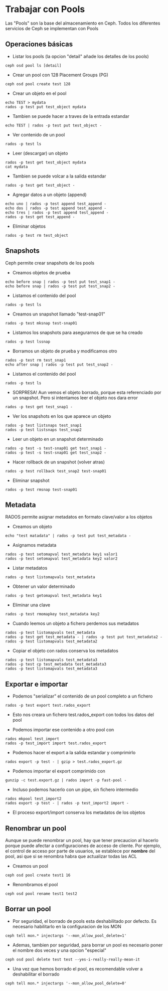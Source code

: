 # Trabajar con Pools

Las "Pools" son la base del almacenamiento en Ceph. Todos los diferentes servicios de Ceph se implementan con Pools

## Operaciones básicas

  * Listar los pools (la opcion "detail" añade los detalles de los pools)

```
ceph osd pool ls [detail]
```

  * Crear un pool con 128 Placement Groups (PG)

```
ceph osd pool create test 128
```

  * Crear un objeto en el pool

```
echo TEST > mydata
rados -p test put test_object mydata
```

  * Tambien se puede hacer a traves de la entrada estandar

```
echo TEST | rados -p test put test_object -
```

  * Ver contenido de un pool

```
rados -p test ls
```

  * Leer (descargar) un objeto

```
rados -p test get test_object mydata
cat mydata
```

  * Tambien se puede volcar a la salida estandar

```
rados -p test get test_object -
```

  * Agregar datos a un objeto (append)

```
echo uno | rados -p test append test_append -
echo dos | rados -p test append test_append -
echo tres | rados -p test append test_append -
rados -p test get test_append -
```

  * Eliminar objetos

```
rados -p test rm test_object
```

## Snapshots

Ceph permite crear snapshots de los pools

  * Creamos objetos de prueba

```
echo before snap | rados -p test put test_snap1 -
echo before snap | rados -p test put test_snap2 -
```

  * Listamos el contenido del pool

```
rados -p test ls
```

  * Creamos un snapshot llamado "test-snap01"

```
rados -p test mksnap test-snap01
```

  * Listamos los snapshots para asegurarnos de que se ha creado

```
rados -p test lssnap
```

  * Borramos un objeto de prueba y modificamos otro

```
rados -p test rm test_snap1
echo after snap | rados -p test put test_snap2 -
```

  * Listamos el contenido del pool

```
rados -p test ls
```

  * SORPRESA! Aun vemos el objeto borrado, porque esta referenciado por un snapshot. Pero si intentamos leer el objeto nos dara error

```
rados -p test get test_snap1 -
```

  * Ver los snapshots en los que aparece un objeto

```
rados -p test listsnaps test_snap1
rados -p test listsnaps test_snap2
```

  * Leer un objeto en un snapshot determinado

```
rados -p test -s test-snap01 get test_snap1 -
rados -p test -s test-snap01 get test_snap2 -
```

  * Hacer rollback de un snapshot (volver atras)

```
rados -p test rollback test_snap2 test-snap01
```

  * Eliminar snapshot

```
rados -p test rmsnap test-snap01
```

## Metadata

RADOS permite asignar metadatos en formato clave/valor a los objetos

  * Creamos un objeto

```
echo "test matadata" | rados -p test put test_metadata -
```

  * Asignamos metadata

```
rados -p test setomapval test_metadata key1 valor1
rados -p test setomapval test_metadata key2 valor2
```

  * Listar metadatos

```
rados -p test listomapvals test_metadata
```

  * Obtener un valor determinado

```
rados -p test getomapval test_metadata key1
```

  * Eliminar una clave

```
rados -p test rmomapkey test_metadata key2
```

  * Cuando leemos un objeto a fichero perdemos sus metadatos

```
rados -p test listomapvals test_metadata
rados -p test get test_metadata - | rados -p test put test_metadata2 -
rados -p test listomapvals test_metadata2
```

  * Copiar el objeto con rados conserva los metadatos

```
rados -p test listomapvals test_metadata3
rados -p test cp test_metadata test_metadata3
rados -p test listomapvals test_metadata3
```

## Exportar e importar

  * Podemos "serializar" el contenido de un pool completo a un fichero
 
```
rados -p test export test.rados_export
```

  * Esto nos creara un fichero test.rados_export con todos los datos del pool

  * Podemos importar ese contenido a otro pool con

```
rados mkpool test_import
rados -p test_import import test.rados_export
```

  * Podemos hacer el export a la salida estandar y comprimirlo

```
rados export -p test - | gzip > test.rados_export.gz
```

  * Podemos importar el export comprimido con

```
gunzip -c test.export.gz | rados import -p fast-pool -
```

  * Incluso podemos hacerlo con un pipe, sin fichero intermedio

```shell
rados mkpool test_import2
rados export -p test - | rados -p test_import2 import -
```

  * El proceso export/import conserva los metadatos de los objetos

## Renombrar un pool

Aunque se puede renombrar un pool, hay que tener precaucion al hacerlo porque puede afectar a configuraciones de acceso de cliente.
Por ejemplo, el control de acceso por parte de usuarios, se establece por **nombre** del pool, asi que si se renombra habra que actualizar todas las ACL

  * Creamos un pool

```shell
ceph osd pool create test1 16
```

  * Renombramos el pool


```shell
ceph osd pool rename test1 test2
```


## Borrar un pool

  * Por seguridad, el borrado de pools esta deshabilitado por defecto. Es necesario habilitarlo en la configuracion de los MON

```
ceph tell mon.* injectargs '--mon_allow_pool_delete=1'
```

  * Ademas, tambien por seguridad, para borrar un pool es necesario poner el nombre dos veces y una opcion "especial"

```
ceph osd pool delete test test --yes-i-really-really-mean-it
```

  * Una vez que hemos borrado el pool, es recomendable volver a deshabilitar el borrado

```
ceph tell mon.* injectargs '--mon_allow_pool_delete=0'
```


